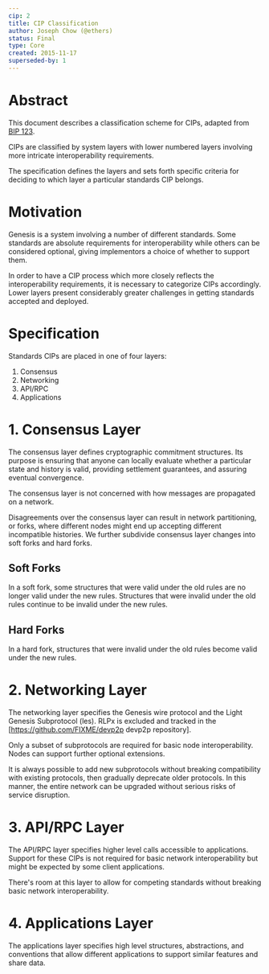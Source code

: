 ```yaml
---
cip: 2
title: CIP Classification
author: Joseph Chow (@ethers)
status: Final
type: Core
created: 2015-11-17
superseded-by: 1
---
```


# Abstract

This document describes a classification scheme for CIPs, adapted from [BIP 123](https://github.com/bitcoin/bips/blob/master/bip-0123.mediawiki).

CIPs are classified by system layers with lower numbered layers involving more intricate interoperability requirements.

The specification defines the layers and sets forth specific criteria for deciding to which layer a particular standards CIP belongs.

# Motivation

Genesis is a system involving a number of different standards. Some standards are absolute requirements for interoperability while others can be considered optional, giving implementors a choice of whether to support them.

In order to have a CIP process which more closely reflects the interoperability requirements, it is necessary to categorize CIPs accordingly. Lower layers present considerably greater challenges in getting standards accepted and deployed.

# Specification

Standards CIPs are placed in one of four layers:

1. Consensus
2. Networking
3. API/RPC
4. Applications

# 1. Consensus Layer

The consensus layer defines cryptographic commitment structures. Its purpose is ensuring that anyone can locally evaluate whether a particular state and history is valid, providing settlement guarantees, and assuring eventual convergence.

The consensus layer is not concerned with how messages are propagated on a network.

Disagreements over the consensus layer can result in network partitioning, or forks, where different nodes might end up accepting different incompatible histories. We further subdivide consensus layer changes into soft forks and hard forks.

## Soft Forks

In a soft fork, some structures that were valid under the old rules are no longer valid under the new rules. Structures that were invalid under the old rules continue to be invalid under the new rules.

## Hard Forks

In a hard fork, structures that were invalid under the old rules become valid under the new rules.

# 2. Networking Layer

The networking layer specifies the Genesis wire protocol and the Light Genesis Subprotocol (les).  RLPx is excluded and tracked in the [https://github.com/FIXME/devp2p devp2p repository].

Only a subset of subprotocols are required for basic node interoperability. Nodes can support further optional extensions.

It is always possible to add new subprotocols without breaking compatibility with existing protocols, then gradually deprecate older protocols. In this manner, the entire network can be upgraded without serious risks of service disruption.


# 3. API/RPC Layer

The API/RPC layer specifies higher level calls accessible to applications. Support for these CIPs is not required for basic network interoperability but might be expected by some client applications.

There's room at this layer to allow for competing standards without breaking basic network interoperability.

# 4. Applications Layer

The applications layer specifies high level structures, abstractions, and conventions that allow different applications to support similar features and share data.
